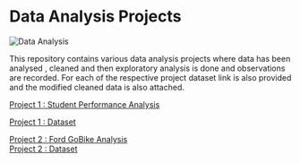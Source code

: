 # Data Analysis Projects

![Data Analysis](https://miro.medium.com/max/700/0*xz50V4u-Cvz0I30e.jpg)

This repository contains various data analysis projects where data has been analysed , cleaned and 
then exploratory analysis is done and observations are recorded.
For each of the respective project dataset link is also provided and the modified cleaned data is also attached.


[Project 1 : Student Performance Analysis ](https://github.com/nikita1610/Data_Analysis_Projects/tree/master/Student_Performance_Analysis)                       

[Project 1 : Dataset](https://www.kaggle.com/spscientist/students-performance-in-exams)


[Project 2 : Ford GoBike Analysis](https://github.com/nikita1610/Data_Analysis_Projects/tree/master/Ford_GoBike_Analysis)                                       
[Project 2 : Dataset](https://github.com/nikita1610/Data_Analysis_Projects/tree/master/Ford_GoBike_Analysis)

